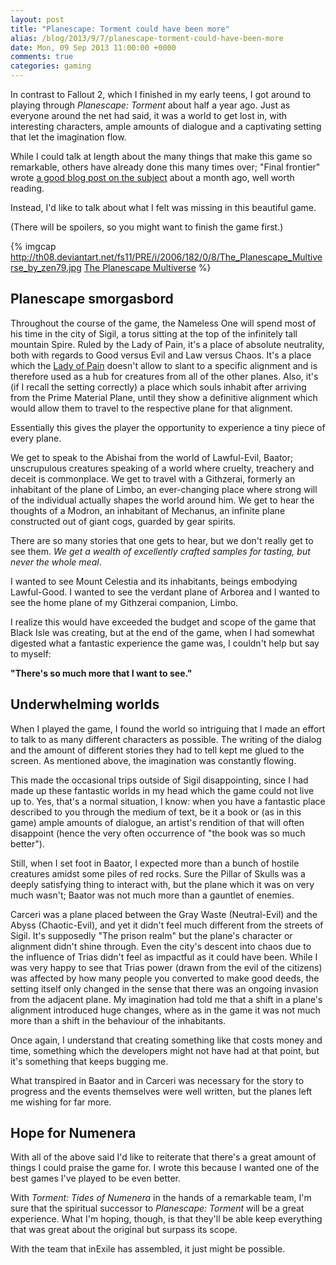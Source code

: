 ```yaml
---
layout: post
title: "Planescape: Torment could have been more"
alias: /blog/2013/9/7/planescape-torment-could-have-been-more
date: Mon, 09 Sep 2013 11:00:00 +0000
comments: true
categories: gaming
---
```

In contrast to Fallout 2, which I finished in my early teens, I got around to
playing through *Planescape: Torment* about half a year ago. Just as everyone
around the net had said, it was a world to get lost in, with interesting
characters, ample amounts of dialogue and a captivating setting that let the
imagination flow.

While I could talk at length about the many things that make this game so
remarkable, others have already done this many times over; "Final frontier"
wrote [a good blog post on the subject](
https://medium.com/final-frontier/35ffb4e847cc) about a month ago, well worth
reading.

Instead, I'd like to talk about what I felt was missing in this beautiful game.

<!--more-->

(There will be spoilers, so you might want to finish the game first.)

{% imgcap http://th08.deviantart.net/fs11/PRE/i/2006/182/0/8/The_Planescape_Multiverse_by_zen79.jpg <a href="http://zen79.deviantart.com/art/The-Planescape-Multiverse-35619350">The Planescape Multiverse</a> %}

## Planescape smorgasbord

Throughout the course of the game, the Nameless One will spend most of his time
in the city of Sigil, a torus sitting at the top of the infinitely tall
mountain Spire. Ruled by the Lady of Pain, it's a place of absolute neutrality,
both with regards to Good versus Evil and Law versus Chaos. It's a place which
the [Lady of Pain](http://en.wikipedia.org/wiki/Lady_of_Pain) doesn't allow to
slant to a specific alignment and is therefore used as a hub for creatures from
all of the other planes. Also, it's (if I recall the setting correctly) a place
which souls inhabit after arriving from the Prime Material Plane, until they
show a definitive alignment which would allow them to travel to the respective
plane for that alignment.

Essentially this gives the player the opportunity to experience a tiny piece of
every plane.

We get to speak to the Abishai from the world of Lawful-Evil, Baator;
unscrupulous creatures speaking of a world where cruelty, treachery and deceit
is commonplace. We get to travel with a Githzerai, formerly an inhabitant of
the plane of Limbo, an ever-changing place where strong will of the individual
actually shapes the world around him. We get to hear the thoughts of a Modron,
an inhabitant of Mechanus, an infinite plane constructed out of giant cogs,
guarded by gear spirits.

There are so many stories that one gets to hear, but we don't really get to see
them. *We get a wealth of excellently crafted samples for tasting, but never the
whole meal*.

I wanted to see Mount Celestia and its inhabitants, beings embodying
Lawful-Good. I wanted to see the verdant plane of Arborea and I wanted to see
the home plane of my Githzerai companion, Limbo.

I realize this would have exceeded the budget and scope of the game that Black
Isle was creating, but at the end of the game, when I had somewhat digested
what a fantastic experience the game was, I couldn't help but say to myself:

**"There's so much more that I want to see."**

## Underwhelming worlds

When I played the game, I found the world so intriguing that I made an effort
to talk to as many different characters as possible. The writing of the dialog
and the amount of different stories they had to tell kept me glued to the
screen. As mentioned above, the imagination was constantly flowing.

This made the occasional trips outside of Sigil disappointing, since I had made
up these fantastic worlds in my head which the game could not live up to. Yes,
that's a normal situation, I know: when you have a fantastic place described to
you through the medium of text, be it a book or (as in this game) ample amounts
of dialogue, an artist's rendition of that will often disappoint (hence the
very often occurrence of "the book was so much better").

Still, when I set foot in Baator, I expected more than a bunch of hostile
creatures amidst some piles of red rocks. Sure the Pillar of Skulls was
a deeply satisfying thing to interact with, but the plane which it was on very
much wasn't; Baator was not much more than a gauntlet of enemies.

Carceri was a plane placed between the Gray Waste (Neutral-Evil) and the Abyss
(Chaotic-Evil), and yet it didn't feel much different from the streets of
Sigil. It's supposedly "The prison realm" but the plane's character or
alignment didn't shine through. Even the city's descent into chaos due to the
influence of Trias didn't feel as impactful as it could have been. While I was
very happy to see that Trias power (drawn from the evil of the citizens) was
affected by how many people you converted to make good deeds, the setting
itself only changed in the sense that there was an ongoing invasion from the
adjacent plane. My imagination had told me that a shift in a plane's alignment
introduced huge changes, where as in the game it was not much more than a shift
in the behaviour of the inhabitants.

Once again, I understand that creating something like that costs money and
time, something which the developers might not have had at that point, but it's
something that keeps bugging me.

What transpired in Baator and in Carceri was necessary for the story to
progress and the events themselves were well written, but the planes left me
wishing for far more.

## Hope for Numenera

With all of the above said I'd like to reiterate that there's a great amount of
things I could praise the game for. I wrote this because I wanted one of the
best games I've played to be even better.

With *Torment: Tides of Numenera* in the hands of a remarkable team, I'm sure
that the spiritual successor to *Planescape: Torment* will be a great
experience. What I'm hoping, though, is that they'll be able keep everything
that was great about the original but surpass its scope.

With the team that inExile has assembled, it just might be possible.
